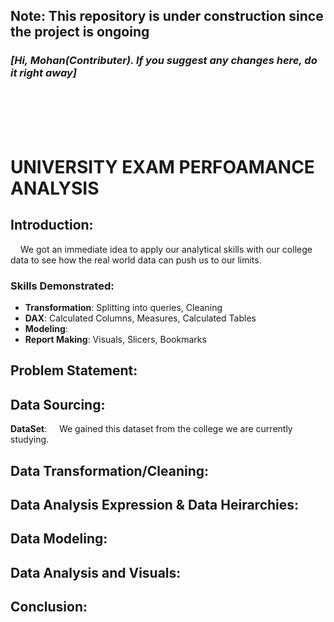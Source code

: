## Note: This repository is under construction since the project is ongoing
### _[Hi, Mohan(Contributer). If you suggest any changes here, do it right away]_
<br>
<br>
<br>
<br>

# UNIVERSITY EXAM PERFOAMANCE ANALYSIS

## Introduction:
&nbsp;&nbsp;&nbsp;&nbsp;We got an immediate idea to apply our analytical skills with our college data to see how the real world data can push us to our limits. 
### Skills Demonstrated:
* **Transformation**: Splitting into queries, Cleaning
* **DAX**: Calculated Columns, Measures, Calculated Tables
* **Modeling**: 
* **Report Making**: Visuals, Slicers, Bookmarks
## Problem Statement:

## Data Sourcing:
**DataSet**: 
&nbsp;&nbsp;&nbsp;&nbsp;We gained this dataset from the college we are currently studying.
## Data Transformation/Cleaning:

## Data Analysis Expression & Data Heirarchies:

## Data Modeling:

## Data Analysis and Visuals:

## Conclusion:
